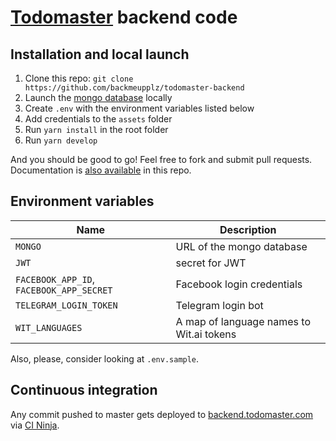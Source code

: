 # [Todomaster](https://todomaster.com) backend code

## Installation and local launch

1. Clone this repo: `git clone https://github.com/backmeupplz/todomaster-backend`
2. Launch the [mongo database](https://www.mongodb.com/) locally
3. Create `.env` with the environment variables listed below
4. Add credentials to the `assets` folder
5. Run `yarn install` in the root folder
6. Run `yarn develop`

And you should be good to go! Feel free to fork and submit pull requests. Documentation is [also available](https://github.com/backmeupplz/todomaster-backend/tree/master/docs) in this repo.

## Environment variables

| Name                                     | Description                              |
| ---------------------------------------- | ---------------------------------------- |
| `MONGO`                                  | URL of the mongo database                |
| `JWT`                                    | secret for JWT                           |
| `FACEBOOK_APP_ID`, `FACEBOOK_APP_SECRET` | Facebook login credentials               |
| `TELEGRAM_LOGIN_TOKEN`                   | Telegram login bot                       |
| `WIT_LANGUAGES`                          | A map of language names to Wit.ai tokens |

Also, please, consider looking at `.env.sample`.

## Continuous integration

Any commit pushed to master gets deployed to [backend.todomaster.com](https://backend.todomaster.com) via [CI Ninja](https://github.com/backmeupplz/ci-ninja).
